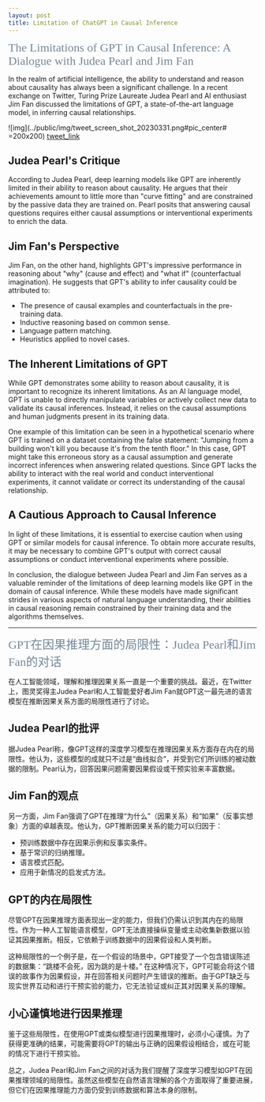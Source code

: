 ```yaml
---
layout: post
title: Limitation of ChatGPT in Causal Inference
---
```

<font color=LightSlateGray size=5 face=Times >The Limitations of GPT in Causal Inference: A Dialogue with Judea Pearl and Jim Fan</font>    

In the realm of artificial intelligence, the ability to understand and reason about causality has always been a significant challenge. In a recent exchange on Twitter, Turing Prize Laureate Judea Pearl and AI enthusiast Jim Fan discussed the limitations of GPT, a state-of-the-art language model, in inferring causal relationships.

![img](\../public/img/tweet_screen_shot_20230331.png#pic_center# =200x200)
[tweet_link](https://twitter.com/yudapearl/status/1641386266595033088)

## Judea Pearl's Critique
According to Judea Pearl, deep learning models like GPT are inherently limited in their ability to reason about causality. He argues that their achievements amount to little more than "curve fitting" and are constrained by the passive data they are trained on. Pearl posits that answering causal questions requires either causal assumptions or interventional experiments to enrich the data.

## Jim Fan's Perspective
Jim Fan, on the other hand, highlights GPT's impressive performance in reasoning about "why" (cause and effect) and "what if" (counterfactual imagination). He suggests that GPT's ability to infer causality could be attributed to:

- The presence of causal examples and counterfactuals in the pre-training data. 
- Inductive reasoning based on common sense.
- Language pattern matching.
- Heuristics applied to novel cases.

## The Inherent Limitations of GPT
While GPT demonstrates some ability to reason about causality, it is important to recognize its inherent limitations. As an AI language model, GPT is unable to directly manipulate variables or actively collect new data to validate its causal inferences. Instead, it relies on the causal assumptions and human judgments present in its training data.

One example of this limitation can be seen in a hypothetical scenario where GPT is trained on a dataset containing the false statement: "Jumping from a building won't kill you because it's from the tenth floor." In this case, GPT might take this erroneous story as a causal assumption and generate incorrect inferences when answering related questions. Since GPT lacks the ability to interact with the real world and conduct interventional experiments, it cannot validate or correct its understanding of the causal relationship.

## A Cautious Approach to Causal Inference
In light of these limitations, it is essential to exercise caution when using GPT or similar models for causal inference. To obtain more accurate results, it may be necessary to combine GPT's output with correct causal assumptions or conduct interventional experiments where possible.

In conclusion, the dialogue between Judea Pearl and Jim Fan serves as a valuable reminder of the limitations of deep learning models like GPT in the domain of causal inference. While these models have made significant strides in various aspects of natural language understanding, their abilities in causal reasoning remain constrained by their training data and the algorithms themselves.  

---
<font color=LightSlateGray size=5 face=Times >GPT在因果推理方面的局限性：Judea Pearl和Jim Fan的对话</font>    

在人工智能领域，理解和推理因果关系一直是一个重要的挑战。最近，在Twitter上，图灵奖得主Judea Pearl和人工智能爱好者Jim Fan就GPT这一最先进的语言模型在推断因果关系方面的局限性进行了讨论。

## Judea Pearl的批评
据Judea Pearl称，像GPT这样的深度学习模型在推理因果关系方面存在内在的局限性。他认为，这些模型的成就只不过是“曲线拟合”，并受到它们所训练的被动数据的限制。Pearl认为，回答因果问题需要因果假设或干预实验来丰富数据。

## Jim Fan的观点
另一方面，Jim Fan强调了GPT在推理“为什么”（因果关系）和“如果”（反事实想象）方面的卓越表现。他认为，GPT推断因果关系的能力可以归因于：

- 预训练数据中存在因果示例和反事实条件。
- 基于常识的归纳推理。
- 语言模式匹配。
- 应用于新情况的启发式方法。

## GPT的内在局限性
尽管GPT在因果推理方面表现出一定的能力，但我们仍需认识到其内在的局限性。作为一种人工智能语言模型，GPT无法直接操纵变量或主动收集新数据以验证其因果推断。相反，它依赖于训练数据中的因果假设和人类判断。

这种局限性的一个例子是，在一个假设的场景中，GPT接受了一个包含错误陈述的数据集：“跳楼不会死，因为跳的是十楼。” 在这种情况下，GPT可能会将这个错误的故事作为因果假设，并在回答相关问题时产生错误的推断。由于GPT缺乏与现实世界互动和进行干预实验的能力，它无法验证或纠正其对因果关系的理解。

## 小心谨慎地进行因果推理
鉴于这些局限性，在使用GPT或类似模型进行因果推理时，必须小心谨慎。为了获得更准确的结果，可能需要将GPT的输出与正确的因果假设相结合，或在可能的情况下进行干预实验。

总之，Judea Pearl和Jim Fan之间的对话为我们提醒了深度学习模型如GPT在因果推理领域的局限性。虽然这些模型在自然语言理解的各个方面取得了重要进展，但它们在因果推理能力方面仍受到训练数据和算法本身的限制。